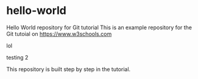 # hello-world
Hello World repository for Git tutorial
This is an example repository for the Git tutoial on https://www.w3schools.com


lol

testing 2

This repository is built step by step in the tutorial.
